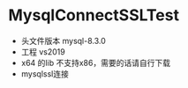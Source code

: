 # MysqlConnectSSLTest

* 头文件版本 mysql-8.3.0
* 工程 vs2019
* x64 的lib 不支持x86，需要的话请自行下载
* mysqlssl连接
  
  

